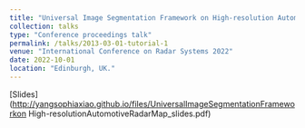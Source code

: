 ```yaml
---
title: "Universal Image Segmentation Framework on High-resolution Automotive Radar Map"
collection: talks
type: "Conference proceedings talk"
permalink: /talks/2013-03-01-tutorial-1
venue: "International Conference on Radar Systems 2022"
date: 2022-10-01
location: "Edinburgh, UK."
---
```


[Slides](http://yangsophiaxiao.github.io/files/UniversalImageSegmentationFrameworkon High-resolutionAutomotiveRadarMap_slides.pdf)
